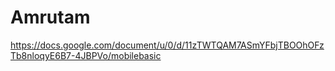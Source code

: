 # Amrutam

https://docs.google.com/document/u/0/d/11zTWTQAM7ASmYFbjTBOOhOFzTb8nloqyE6B7-4JBPVo/mobilebasic
